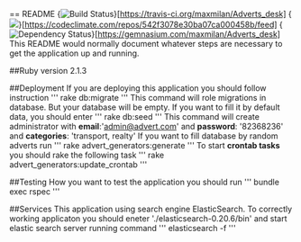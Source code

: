 == README
{<img src="https://travis-ci.org/maxmilan/Adverts_desk.svg?branch=master" alt="Build Status" />}[https://travis-ci.org/maxmilan/Adverts_desk]
{<img src="https://codeclimate.com/repos/542f3078e30ba07ca000458b/badges/57c0e0881f882cf72369/gpa.svg" />}[https://codeclimate.com/repos/542f3078e30ba07ca000458b/feed]
{<img src="https://gemnasium.com/maxmilan/Adverts_desk.svg" alt="Dependency Status" />}[https://gemnasium.com/maxmilan/Adverts_desk]
This README would normally document whatever steps are necessary to get the
application up and running.

##Ruby version 2.1.3

##Deployment
If you are deploying this application you should follow instruction
'''
rake db:migrate
'''
This command will role migrations in database. But your database will be empty. If you want to
fill it by default data, you should enter
'''
rake db:seed
'''
This command will create administrator with **email**:'admin@advert.com' and **password**: '82368236'
and **categories**: 'transport, realty'
If you want to fill database by random adverts run
'''
rake advert_generators:generate
'''
To start **crontab tasks** you should rake the following task
'''
rake advert_generators:update_crontab
'''

##Testing
How you want to test the application you should run
'''
bundle exec rspec
'''

##Services
This application using search engine ElasticSearch. To correctly working applicaton
you should eneter './elasticsearch-0.20.6/bin' and start elastic search server running command
'''
elasticsearch -f
'''
